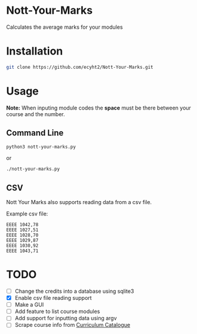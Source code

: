 # Nott-Your-Marks
Calculates the average marks for your modules

# Installation
``` sh
git clone https://github.com/ecyht2/Nott-Your-Marks.git
```

# Usage
**Note:** When inputing module codes the **space** must be there between your course and the number.
## Command Line
``` sh
python3 nott-your-marks.py
```
or

``` sh
./nott-your-marks.py
```

## CSV
Nott Your Marks also supports reading data from a csv file. 

Example csv file:

``` csv
EEEE 1042,78
EEEE 1027,51
EEEE 1028,70
EEEE 1029,87
EEEE 1030,92
EEEE 1043,71
```

# TODO
  * [ ] Change the credits into a database using sqlite3
  * [x] Enable csv file reading support
  * [ ] Make a GUI
  * [ ] Add feature to list course modules
  * [ ] Add support for inputting data using argv
  * [ ] Scrape course info from [Curriculum Catalogue](https://campus.nottingham.ac.uk/psc/csprd_pub/EMPLOYEE/SA/c/UN_PROG_AND_MOD_EXTRACT.UN_PAM_CRSE_EXTRCT.GBL "Curriculum Catalogue")

